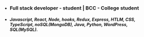- ### **Full stack developer - student | BCC - College student**
- ##### *Javascript, React, Node, hooks, Redux, Express, HTLM, CSS, TypeScript, noSQL(MongoDB), Java, Python, WordPress, SQL(MySQL).*
